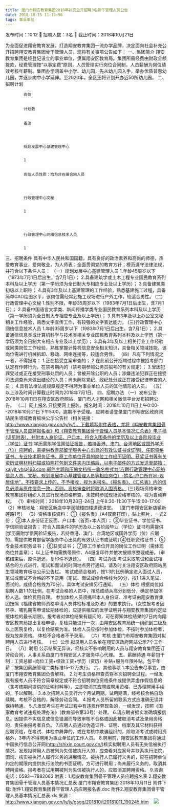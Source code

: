 ```yaml
---
title: 厦门市翔安教育集团2018年补充公开招聘3名骨干管理人员公告
date: 2018-10-15 11:18:56
tags: 事业单位
---
```

发布时间：10.12   🌟   招聘人数：3名   🌈   截止时间：2018年10月21日
<!-- more -->
为全面促进翔安教育发展，打造翔安教育集团一流办学品牌，决定面向社会补充公开招聘翔安教育集团骨干管理人员，现将有关事项公告如下：
一、集团简介
翔安教育集团是经登记设立的事业单位，隶属翔安区教育局。集团所需经费由财政全额拨款，经费管理按“以事定费”原则，人员管理实行岗位合同制，人员薪酬为岗位绩效考核年薪制。集团办学涵盖中小学、幼儿园，先从幼儿园入手，举办优质普惠幼儿园，并逐步向中小学延伸。至2020年，全区还将计划开办近50所幼儿园。
二、招聘计划


    
        
            
            岗位
            
            
            计划数
            
            
            备注
            
        
        
            
            规划发展中心基建管理中心
            
            
            1
            
            
            岗位人员性质：均为非在编合同人员
            
        
        
            
            行政管理中心文秘
            
            
            1
            
        
        
            
            行政管理中心网络信息技术人员
            
            
            1
            
        
    


三、招聘条件
具有中华人民共和国国籍，具有良好的政治素养和高尚的师德，热爱教育事业，爱岗敬业，为人师表；全面贯彻党的教育方针；模范遵守法律法规，并符合以下条件人员：
（一）规划发展中心基建管理人员
1.年龄45周岁以下（1973年7月1日后出生，含7月1日）；
2.具备建筑学或土木工程专业国民教育系列本科及以上学历（第一学历须为全日制大专相应专业及以上学历）；
3.具备建筑类初级以上职称；
4.具有3年及以上基建管理的工作经验，熟悉基建施工过程，具备简单CAD绘图水平，该岗位需经常到施工现场进行户外工作，较适合男性。
(二)行政管理中心文秘
1.性别不限，年龄35周岁以下（1983年7月1日后出生，含7月1日）；
2.具备中国语言文学类、新闻传播学类专业国民教育系列本科及以上学历（第一学历须为全日制大专相应专业及以上学历）；
3.具有3年及以上办公室文秘相关工作经验，熟悉文字宣传工作，有较强的文字表达能力。
(三)行政管理中心网络信息技术人员
1.年龄35周岁以下（1983年7月1日后出生，含7月1日）；
2.具备通信信息类或计算机科学与技术类相关专业国民教育系列本科及以上学历（第一学历须为全日制大专相应专业及以上学历）；
3.具有3年及以上相关行业工作经验或同类岗位工作经验，熟练掌握计算机信息安全相关知识，具备相关领域技能，该岗位需进行机械拆卸、移动、网络连接等，较适合男性。
（四）凡有下列情况之一者，不得报考：
1.正在接受立案审查的；
2.在此前公开招聘过程中被招考部门认定有作弊行为，在禁考期内的（禁考期参照公务员招考的有关规定）；
3.曾因犯罪受过或正在接受刑事处罚的人员；曾被开除公职的人员；涉嫌违法犯罪正在接受司法调查尚未做出结论的人员；尚未解除党纪、政纪处分或正在接受纪律审查的人员；
4.具有法律法规规章规定不得聘为事业单位人员的其他情形的人员。
（五）以上涉及时间计算截止时间为2018年7月1日。
四、招聘办法
（一）发布公告
2018年10月11日在翔安区政府网站、厦门市人才网和相关微信平台发布招聘公告。
（二）网上报名
只接受网上报名。报名时间：2018年10月11日上午0:00--2018年10月21日下午5:00，逾期不予受理。
应聘者请登录厦门市翔安区政府网站民生领域教育板块公示公告栏（相关链接：http://www.xiangan.gov.cn/ly/jy/），下载填写附件表格，并将《翔安教育集团骨干管理人员应聘报名表》和《翔安教育集团骨干管理人员基本情况汇总表》电子稿(详见附表)，并附本人身份证、户口本、符合入围条件的学历及以上各阶段毕业（学位）证书[学历需附学信网验证报告，若持香港、澳门、台湾地区或国外学历（位）应聘的，需提供教育部留学服务中心出具的有效认证书或证明]、任职资格证书、专业技术职务证书、原工作单位开具的岗位工作经历证明、获奖证书等有关资历证明材料扫描或拍照打包到文件夹内压缩后，以电子邮件的方式发送至邮箱：xajyjt_yh@163.com,邮件主题和压缩文档统一命名格式为“应聘行政管理中心网络信息人员、文秘、规划发展中心基建管理人员等相应岗位）-姓名-户口所在地-现居住地”，不按要求上传的，不予接收，视为未报名。《报名表》、《汇总表》内的信息必须与原件信息一致，否则，资格审查时将取消入围资格。
(三)现场资格审查
教育集团将组织人员进行现场资格审查，未按时参加现场资格审核的，视为自动弃权。
（1）审核时间：2018年10月23日-24日
上午8:30-11:30下午15:00-17:00
（2）审核地址：翔安区新店中学润毓楼四楼道德讲堂。
（厦门市翔安区新店镇新莲路1号）
（3）资格审核资料：
①《报名表》（A4双面打印），贴上照片，一式2份；
②本人身份证正反面、户口本（首页+本人页）；
③毕业证书、学位证书、学信网验证报告；
符合入围条件的学历及以上各阶段毕业（学位）证书均需提供[学历需附学信网验证报告，若持香港、澳门、台湾地区或国外学历（位）应聘的，需提供教育部留学服务中心出具的有效认证书或证明]
④任职资格证书；
⑤专业技术职务证书；
⑥获奖证书；
⑦原工作单位开具的岗位工作证明（需体现岗位并盖章）；
以上证书均需携带原件、A4纸复印件并依次按顺序整理成册。（审核结束后，原件退还，复印件不退还）。
（四）考试办法
考试采取笔试和面试相结合的方式进行。笔试和面试的时间地点另行通知，请及时关注翔安区政府网站民生领域教育板块公示公告栏。
笔试成绩合格的，按1:3的比例确定进入面试人员，笔试或面试不合格的不予录用（笔试、面试成绩合格线为60分，按1:1进入笔试、面试的，成绩合格线为70分）。具体考试安排另行通知。
（五）体检
根据岗位拟招聘人数1:1的比例，在考试合格的人员中，按总成绩从高分到低分，确定参加体检人选。体检费用自理。
参加体检人员须携带本人身份证、准考证由翔安教育集团按照《福建省教师资格申请人员体检标准及办法》的要求执行。（女性报考者因怀孕、哺乳期需申请延期体检的，应提供相应的医学证明并与翔安教育集团约定延缓体检的最长期限)。报考者对体检结果有疑问的，可在得知体检结果的7日内向翔安区教育局提出复检申请，复检只能进行一次，由翔安区教育局统一组织到三级及以上医院复检，以复检结果为准。体检人员应按时参加体检，不按时参加体检者，视为放弃资格。
体检不合格者不予录用。
（六）考核
由厦门市翔安教育集团对拟聘用人员进行考核。
（七）公示
拟录用人员名单在翔安区政府网站公示7个工作日。
（八）聘用
公示结果无异议，经核实不影响聘用的人员与翔安教育集团签订劳动合同，人事关系由厦门市翔安区人才服务中心代理。
五、薪酬待遇
年薪包干制：工资总额=岗位工资+绩效工资+学历（资历）补贴+服务年限补贴。包干年薪：按集团薪酬管理二类标准15-12万执行。
六、其他事项
1.本公告未尽事宜，由厦门市翔安教育集团负责解释。
2.对考生资格审查贯穿本次招聘全过程。一经发现有报考人员不符合简章规定或不符合招聘岗位资格条件或提供弄虚作假信息的（含考核期间提供的证明材料等），立即取消其应聘或聘用资格，已办理聘用手续的，予以解聘。
3.本次招聘人员实行六个月试用期。试用期满，经考核合格自动续聘。考核不合格的，解除劳动合同。
4.报考人员所留的联系方式应准确无误并保持畅通。
5.凡发现考生在考试过程中有违规作弊现象的，一经发现，按照《国家教育考试违规处理办法》（教育部令第33号）处理。
6.请应聘者据实准确填报信息。因提供不实信息或信息错漏而导致审核不合格或因此被取消考试及录用资格的，责任由报考者自负。
7.应聘人员通过伪造证件、证明、档案及其它材料获得应聘资格，在考试、体检中舞弊的，或在考核中欺骗组织的，除取消考试或聘用资格外，3年内不得聘用为事业单位的工作人员。
8.聘用前，翔安区教育集团将通过中国执行信息公开网(http://shixin.court.gov.cn/)核实拟聘用人员有无失信被执行情况。发现拟聘用人员被列为失信被执行人的，应查看对应案号并联系执行法院，函询、核实被执行人履行义务的进展情况。被执行人已履行义务的，应在招聘单位约定的期限内提供执行法院的书面证明，方可进行聘用；尚未履行义务的，取消其聘用资格。报考者在试用期被列为失信被执行人的，应取消其聘用资格。
9.咨询电话：0592—7882063
附表：1.翔安教育集团骨干管理人员应聘报名表
2.翔安教育集团骨干管理人员基本情况汇总表
厦门市翔安教育集团
2018年10月11日
附件下载:
附件1.翔安教育集团骨干管理人员应聘报名表.doc
附件2.翔安教育集团骨干管理人员基本情况汇总表.xls
来源：
http://www.xiangan.gov.cn/ly/jy/gsgg/201810/t20181011_190245.htm
 
 ![](https://cdn.weiweiblog.cn/20181015111808.png)